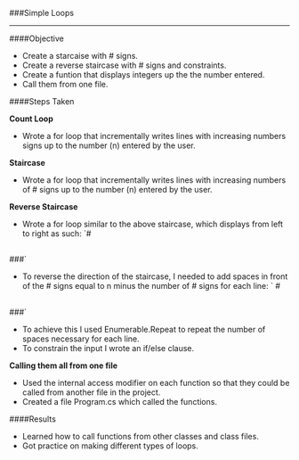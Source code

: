 ###Simple Loops

___
####Objective
* Create a starcaise with # signs.
* Create a reverse staircase with # signs and constraints.
* Create a funtion that displays integers up the the number entered.
* Call them from one file.

####Steps Taken

**Count Loop**
* Wrote a for loop that incrementally writes lines with increasing numbers signs up to the number (n) entered by the user.

**Staircase**
* Wrote a for loop that incrementally writes lines with increasing numbers of # signs up to the number (n) entered by the user.

**Reverse Staircase**
* Wrote a for loop similar to the above staircase, which displays from left to right as such:
`#
##
###`
* To reverse the direction of the staircase, I needed to add spaces in front of the # signs equal to n minus the number of # signs for each line:
`  #
 ##
###`
* To achieve this I used Enumerable.Repeat to repeat the number of spaces necessary for each line.
* To constrain the input I wrote an if/else clause.

**Calling them all from one file**
* Used the internal access modifier on each function so that they could be called from another file in the project.
* Created a file Program.cs which called the functions.

####Results
* Learned how to call functions from other classes and class files.
* Got practice on making different types of loops.
